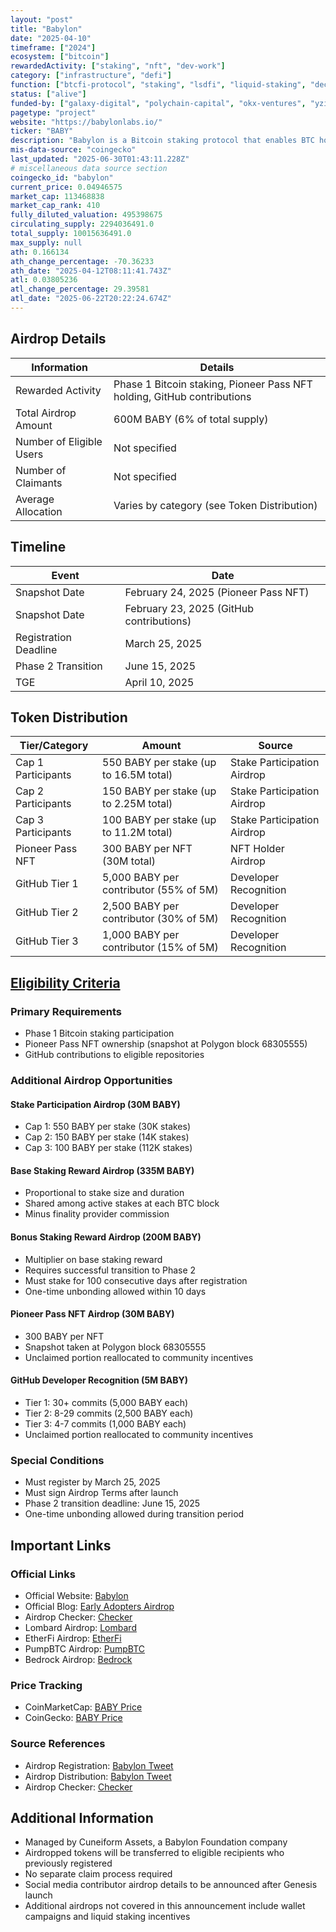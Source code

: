 ```yaml
---
layout: "post"
title: "Babylon"
date: "2025-04-10"
timeframe: ["2024"]
ecosystem: ["bitcoin"]
rewardedActivity: ["staking", "nft", "dev-work"]
category: ["infrastructure", "defi"]
function: ["btcfi-protocol", "staking", "lsdfi", "liquid-staking", "decentralized-finance"]
status: ["alive"]
funded-by: ["galaxy-digital", "polychain-capital", "okx-ventures", "yzi-labs", "paradigm"]
pagetype: "project"
website: "https://babylonlabs.io/"
ticker: "BABY"
description: "Babylon is a Bitcoin staking protocol that enables BTC holders to earn rewards by staking their Bitcoin while maintaining self-custody."
mis-data-source: "coingecko"
last_updated: "2025-06-30T01:43:11.228Z"
# miscellaneous data source section
coingecko_id: "babylon"
current_price: 0.04946575
market_cap: 113468838
market_cap_rank: 410
fully_diluted_valuation: 495398675
circulating_supply: 2294036491.0
total_supply: 10015636491.0
max_supply: null
ath: 0.166134
ath_change_percentage: -70.36233
ath_date: "2025-04-12T08:11:41.743Z"
atl: 0.03805236
atl_change_percentage: 29.39581
atl_date: "2025-06-22T20:22:24.674Z"
---
```


## Airdrop Details

| Information              | Details                                                                 |
| ------------------------ | ----------------------------------------------------------------------- |
| Rewarded Activity        | Phase 1 Bitcoin staking, Pioneer Pass NFT holding, GitHub contributions |
| Total Airdrop Amount     | 600M BABY (6% of total supply)                                          |
| Number of Eligible Users | Not specified                                                           |
| Number of Claimants      | Not specified                                                           |
| Average Allocation       | Varies by category (see Token Distribution)                             |

## Timeline

| Event                 | Date                                     |
| --------------------- | ---------------------------------------- |
| Snapshot Date         | February 24, 2025 (Pioneer Pass NFT)     |
| Snapshot Date         | February 23, 2025 (GitHub contributions) |
| Registration Deadline | March 25, 2025                           |
| Phase 2 Transition    | June 15, 2025                            |
| TGE                   | April 10, 2025                           |

## Token Distribution

| Tier/Category      | Amount                                 | Source                      |
| ------------------ | -------------------------------------- | --------------------------- |
| Cap 1 Participants | 550 BABY per stake (up to 16.5M total) | Stake Participation Airdrop |
| Cap 2 Participants | 150 BABY per stake (up to 2.25M total) | Stake Participation Airdrop |
| Cap 3 Participants | 100 BABY per stake (up to 11.2M total) | Stake Participation Airdrop |
| Pioneer Pass NFT   | 300 BABY per NFT (30M total)           | NFT Holder Airdrop          |
| GitHub Tier 1      | 5,000 BABY per contributor (55% of 5M) | Developer Recognition       |
| GitHub Tier 2      | 2,500 BABY per contributor (30% of 5M) | Developer Recognition       |
| GitHub Tier 3      | 1,000 BABY per contributor (15% of 5M) | Developer Recognition       |

## [Eligibility Criteria](https://babylon.foundation/blogs/babylon-early-adopters-airdrop)

### Primary Requirements

- Phase 1 Bitcoin staking participation
- Pioneer Pass NFT ownership (snapshot at Polygon block 68305555)
- GitHub contributions to eligible repositories

### Additional Airdrop Opportunities

#### Stake Participation Airdrop (30M BABY)

- Cap 1: 550 BABY per stake (30K stakes)
- Cap 2: 150 BABY per stake (14K stakes)
- Cap 3: 100 BABY per stake (112K stakes)

#### Base Staking Reward Airdrop (335M BABY)

- Proportional to stake size and duration
- Shared among active stakes at each BTC block
- Minus finality provider commission

#### Bonus Staking Reward Airdrop (200M BABY)

- Multiplier on base staking reward
- Requires successful transition to Phase 2
- Must stake for 100 consecutive days after registration
- One-time unbonding allowed within 10 days

#### Pioneer Pass NFT Airdrop (30M BABY)

- 300 BABY per NFT
- Snapshot taken at Polygon block 68305555
- Unclaimed portion reallocated to community incentives

#### GitHub Developer Recognition (5M BABY)

- Tier 1: 30+ commits (5,000 BABY each)
- Tier 2: 8-29 commits (2,500 BABY each)
- Tier 3: 4-7 commits (1,000 BABY each)
- Unclaimed portion reallocated to community incentives

### Special Conditions

- Must register by March 25, 2025
- Must sign Airdrop Terms after launch
- Phase 2 transition deadline: June 15, 2025
- One-time unbonding allowed during transition period

## Important Links

### Official Links

- Official Website: [Babylon](https://baby.tech)
- Official Blog: [Early Adopters Airdrop](https://babylon.foundation/blogs/babylon-early-adopters-airdrop)
- Airdrop Checker: [Checker](https://baby.tech/checker)
- Lombard Airdrop: [Lombard](https://baby.tech/lombard)
- EtherFi Airdrop: [EtherFi](https://baby.tech/etherfi)
- PumpBTC Airdrop: [PumpBTC](https://baby.tech/pumpbtc)
- Bedrock Airdrop: [Bedrock](https://baby.tech/bedrock)

### Price Tracking

- CoinMarketCap: [BABY Price](https://coinmarketcap.com/currencies/babylon/)
- CoinGecko: [BABY Price](https://www.coingecko.com/en/coins/babylon)

### Source References

- Airdrop Registration: [Babylon Tweet](https://x.com/bbn_foundation/status/1894296363388600382)
- Airdrop Distribution: [Babylon Tweet](https://x.com/bbn_foundation/status/1910273641855476179)
- Airdrop Checker: [Checker](https://baby.tech/checker)

## Additional Information

- Managed by Cuneiform Assets, a Babylon Foundation company
- Airdropped tokens will be transferred to eligible recipients who previously registered
- No separate claim process required
- Social media contributor airdrop details to be announced after Genesis launch
- Additional airdrops not covered in this announcement include wallet campaigns and liquid staking incentives